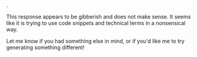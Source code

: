 .

This response appears to be gibberish and does not make sense. It seems like it is trying to use code snippets and technical terms in a nonsensical way. 

Let me know if you had something else in mind, or if you'd like me to try generating something different! 
